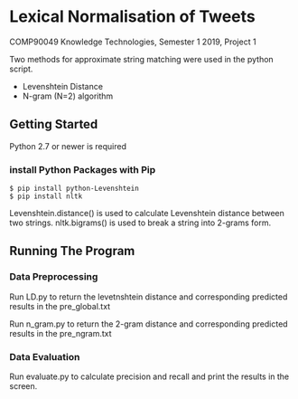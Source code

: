 # Lexical Normalisation of Tweets 
COMP90049 Knowledge Technologies, Semester 1 2019, Project 1

Two methods for approximate string matching were used in the python script.
* Levenshtein Distance
* N-gram (N=2) algorithm
## Getting Started
Python 2.7 or newer is required
### install Python Packages with Pip
```
$ pip install python-Levenshtein
$ pip install nltk
```
Levenshtein.distance() is used to calculate Levenshtein distance between two strings.
nltk.bigrams() is used to break a string into 2-grams form.

## Running The Program
### Data Preprocessing
Run LD.py to return the levetnshtein distance and corresponding predicted results in the pre_global.txt

Run n_gram.py to return the 2-gram distance and corresponding predicted results in the pre_ngram.txt
### Data Evaluation
Run evaluate.py to calculate precision and recall and print the results in the screen.
